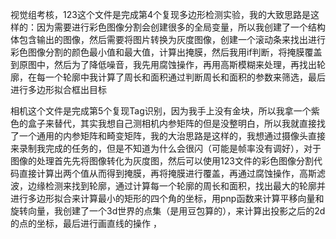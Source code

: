 视觉组考核，123这个文件是完成第4个复现多边形检测实验，我的大致思路是这样的：因为需要进行彩色图像分割会创建很多的全局变量，所以我创建了一个结构体包含输出的图像，然后需要将图片转换为灰度图像，创建一个滚动条来找出进行彩色图像分割的颜色最小值和最大值，计算出掩膜，然后我用if判断，将掩膜覆盖到原图中，然后为了降低噪音，我先用腐蚀操作，再用高斯模糊来处理，再找出轮廓，在每一个轮廓中我计算了周长和面积通过判断周长和面积的参数来筛选，最后进行多边形拟合框出目标

相机这个文件是完成第5个复现Tag识别，因为我手上没有金块，所以我拿一个紫色的盒子来替代，其实我想自己测相机内参矩阵的但是没整明白，所以我就直接找了一个通用的内参矩阵和畸变矩阵，我的大治思路是这样的，我想通过摄像头直接来录制我完成的任务的，但是不知道为什么会很闪（可能是帧率没有调好），对于图像的处理首先先将图像转化为灰度图，然后可以使用123文件的彩色图像分割代码直接计算出两个值从而得到掩膜，再将掩膜进行覆盖，再通过腐蚀操作，高斯滤波，边缘检测来找到轮廓，通过计算每一个轮廓的周长和面积，找出最大的轮廓并进行多边形拟合来计算最小的矩形的四个角的坐标，用pnp函数来计算平移向量和旋转向量，我创建了一个3d世界的点集（是用豆包算的），来计算出投影之后的2d的点的坐标，最后进行画直线的操作
，
